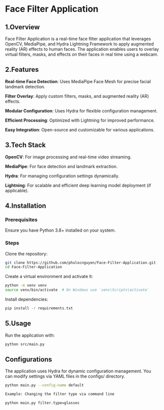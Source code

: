 # Face Filter Application

## 1.Overview

Face Filter Application is a real-time face filter application that leverages OpenCV, MediaPipe, and Hydra Lightning Framework to apply augmented reality (AR) effects to human faces. The application enables users to overlay virtual filters, masks, and effects on their faces in real time using a webcam.

## 2.Features

**Real-time Face Detection**: Uses MediaPipe Face Mesh for precise facial landmark detection.

**Filter Overlay**: Apply custom filters, masks, and augmented reality (AR) effects.

**Modular Configuration**: Uses Hydra for flexible configuration management.

**Efficient Processing**: Optimized with Lightning for improved performance.

**Easy Integration**: Open-source and customizable for various applications.

## 3.Tech Stack

**OpenCV**: For image processing and real-time video streaming.

**MediaPipe**: For face detection and landmark extraction.

**Hydra**: For managing configuration settings dynamically.

**Lightning**: For scalable and efficient deep learning model deployment (if applicable).

## 4.Installation

### Prerequisites

Ensure you have Python 3.8+ installed on your system.

### Steps

Clone the repository:
```bash
git clone https://github.com/phulocnguyen/Face-Filter-Application.git
cd Face-Filter-Application
```
Create a virtual environment and activate it:
```bash
python -m venv venv
source venv/bin/activate  # On Windows use `venv\Scripts\activate`
```
Install dependencies:
```bash
pip install -r requirements.txt
```
## 5.Usage

Run the application with:
```bash
python src/main.py
```
## Configurations

The application uses Hydra for dynamic configuration management. You can modify settings via YAML files in the configs/ directory.
```bash
python main.py --config-name default

Example: Changing the filter type via command line

python main.py filter.type=glasses
```
